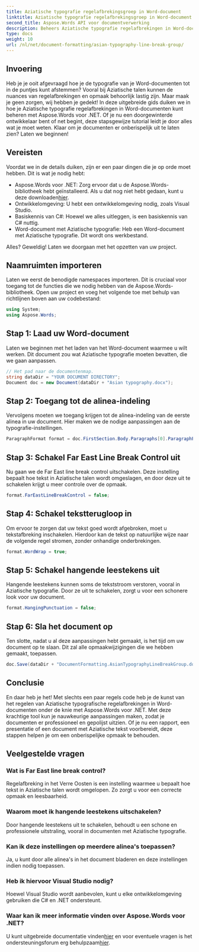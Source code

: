 ```yaml
---
title: Aziatische typografie regelafbrekingsgroep in Word-document
linktitle: Aziatische typografie regelafbrekingsgroep in Word-document
second_title: Aspose.Words API voor documentverwerking
description: Beheers Aziatische typografie regelafbrekingen in Word-documenten met Aspose.Words voor .NET. Deze gids biedt een stapsgewijze tutorial voor nauwkeurige opmaak.
type: docs
weight: 10
url: /nl/net/document-formatting/asian-typography-line-break-group/
---
```

## Invoering

Heb je je ooit afgevraagd hoe je de typografie van je Word-documenten tot in de puntjes kunt afstemmen? Vooral bij Aziatische talen kunnen de nuances van regelafbrekingen en opmaak behoorlijk lastig zijn. Maar maak je geen zorgen, wij hebben je gedekt! In deze uitgebreide gids duiken we in hoe je Aziatische typografie regelafbrekingen in Word-documenten kunt beheren met Aspose.Words voor .NET. Of je nu een doorgewinterde ontwikkelaar bent of net begint, deze stapsgewijze tutorial leidt je door alles wat je moet weten. Klaar om je documenten er onberispelijk uit te laten zien? Laten we beginnen!

## Vereisten

Voordat we in de details duiken, zijn er een paar dingen die je op orde moet hebben. Dit is wat je nodig hebt:

- Aspose.Words voor .NET: Zorg ervoor dat u de Aspose.Words-bibliotheek hebt geïnstalleerd. Als u dat nog niet hebt gedaan, kunt u deze downloaden[hier](https://releases.aspose.com/words/net/).
- Ontwikkelomgeving: U hebt een ontwikkelomgeving nodig, zoals Visual Studio.
- Basiskennis van C#: Hoewel we alles uitleggen, is een basiskennis van C# nuttig.
- Word-document met Aziatische typografie: Heb een Word-document met Aziatische typografie. Dit wordt ons werkbestand.

Alles? Geweldig! Laten we doorgaan met het opzetten van uw project.

## Naamruimten importeren

Laten we eerst de benodigde namespaces importeren. Dit is cruciaal voor toegang tot de functies die we nodig hebben van de Aspose.Words-bibliotheek. Open uw project en voeg het volgende toe met behulp van richtlijnen boven aan uw codebestand:

```csharp
using System;
using Aspose.Words;
```

## Stap 1: Laad uw Word-document

Laten we beginnen met het laden van het Word-document waarmee u wilt werken. Dit document zou wat Aziatische typografie moeten bevatten, die we gaan aanpassen.

```csharp
// Het pad naar de documentenmap.
string dataDir = "YOUR DOCUMENT DIRECTORY";
Document doc = new Document(dataDir + "Asian typography.docx");
```

## Stap 2: Toegang tot de alinea-indeling

Vervolgens moeten we toegang krijgen tot de alinea-indeling van de eerste alinea in uw document. Hier maken we de nodige aanpassingen aan de typografie-instellingen.

```csharp
ParagraphFormat format = doc.FirstSection.Body.Paragraphs[0].ParagraphFormat;
```

## Stap 3: Schakel Far East Line Break Control uit

Nu gaan we de Far East line break control uitschakelen. Deze instelling bepaalt hoe tekst in Aziatische talen wordt omgeslagen, en door deze uit te schakelen krijgt u meer controle over de opmaak.

```csharp
format.FarEastLineBreakControl = false;
```

## Stap 4: Schakel tekstterugloop in

Om ervoor te zorgen dat uw tekst goed wordt afgebroken, moet u tekstafbreking inschakelen. Hierdoor kan de tekst op natuurlijke wijze naar de volgende regel stromen, zonder onhandige onderbrekingen.

```csharp
format.WordWrap = true;
```

## Stap 5: Schakel hangende leestekens uit

Hangende leestekens kunnen soms de tekststroom verstoren, vooral in Aziatische typografie. Door ze uit te schakelen, zorgt u voor een schonere look voor uw document.

```csharp
format.HangingPunctuation = false;
```

## Stap 6: Sla het document op

Ten slotte, nadat u al deze aanpassingen hebt gemaakt, is het tijd om uw document op te slaan. Dit zal alle opmaakwijzigingen die we hebben gemaakt, toepassen.

```csharp
doc.Save(dataDir + "DocumentFormatting.AsianTypographyLineBreakGroup.docx");
```

## Conclusie

En daar heb je het! Met slechts een paar regels code heb je de kunst van het regelen van Aziatische typografische regelafbrekingen in Word-documenten onder de knie met Aspose.Words voor .NET. Met deze krachtige tool kun je nauwkeurige aanpassingen maken, zodat je documenten er professioneel en gepolijst uitzien. Of je nu een rapport, een presentatie of een document met Aziatische tekst voorbereidt, deze stappen helpen je om een onberispelijke opmaak te behouden. 

## Veelgestelde vragen

### Wat is Far East line break control?
Regelafbreking in het Verre Oosten is een instelling waarmee u bepaalt hoe tekst in Aziatische talen wordt omgelopen. Zo zorgt u voor een correcte opmaak en leesbaarheid.

### Waarom moet ik hangende leestekens uitschakelen?
Door hangende leestekens uit te schakelen, behoudt u een schone en professionele uitstraling, vooral in documenten met Aziatische typografie.

### Kan ik deze instellingen op meerdere alinea's toepassen?
Ja, u kunt door alle alinea's in het document bladeren en deze instellingen indien nodig toepassen.

### Heb ik hiervoor Visual Studio nodig?
Hoewel Visual Studio wordt aanbevolen, kunt u elke ontwikkelomgeving gebruiken die C# en .NET ondersteunt.

### Waar kan ik meer informatie vinden over Aspose.Words voor .NET?
 U kunt uitgebreide documentatie vinden[hier](https://reference.aspose.com/words/net/) en voor eventuele vragen is het ondersteuningsforum erg behulpzaam[hier](https://forum.aspose.com/c/words/8).
